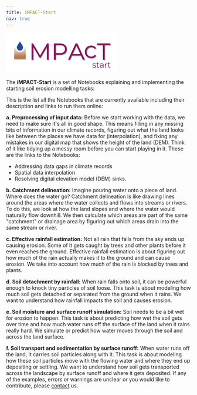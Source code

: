```yaml
---
title: iMPACT-Start
nav: true
---
```


<img src="iMPACT-Start_logo.png" alt="iMPACT-Start logo" style="width:60%;" >

The **iMPACT-Start** is a set of Notebooks explaining and implementing the starting soil erosion modelling tasks:

This is the list all the Notebooks that are currently available including their description and links to run them online:

**a. Preprocessing of input data:** Before we start working with the data, we need to make sure it's all in good shape. This means filling in any missing bits of information in our climate records, figuring out what the land looks like between the places we have data for (interpolation), and fixing any mistakes in our digital map that shows the height of the land (DEM). Think of it like tidying up a messy room before you can start playing in it. These are the links to the Notebooks:
- Addressing data gaps in climate records 
- Spatial data interpolation 
- Resolving digital elevation model (DEM) sinks.

**b. Catchment delineation:** Imagine pouring water onto a piece of land. Where does the water go? Catchment delineation is like drawing lines around the areas where the water collects and flows into streams or rivers. To do this, we look at how the land slopes and where the water would naturally flow downhill. We then calculate which areas are part of the same "catchment" or drainage area by figuring out which areas drain into the same stream or river.

**c. Effective rainfall estimation:** Not all rain that falls from the sky ends up causing erosion. Some of it gets caught by trees and other plants before it even reaches the ground. Effective rainfall estimation is about figuring out how much of the rain actually makes it to the ground and can cause erosion. We take into account how much of the rain is blocked by trees and plants.

**d. Soil detachment by rainfall:** When rain falls onto soil, it can be powerful enough to knock tiny particles of soil loose. This task is about modeling how much soil gets detached or separated from the ground when it rains. We want to understand how rainfall impacts the soil and causes erosion.

**e. Soil moisture and surface runoff simulation:** Soil needs to be a bit wet for erosion to happen. This task is about predicting how wet the soil gets over time and how much water runs off the surface of the land when it rains really hard. We simulate or predict how water moves through the soil and across the land surface.

**f. Soil transport and sedimentation by surface runoff:** When water runs off the land, it carries soil particles along with it. This task is about modeling how these soil particles move with the flowing water and where they end up depositing or settling. We want to understand how soil gets transported across the landscape by surface runoff and where it gets deposited.
If any of the examples, errors or warnings are unclear or you would like to contribute, please [contact](./contact.md/) us.
